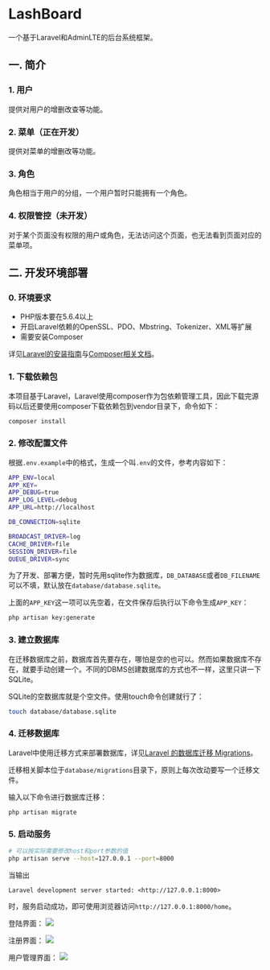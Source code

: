 # LashBoard

一个基于Laravel和AdminLTE的后台系统框架。

## 一. 简介

### 1. 用户

提供对用户的增删改查等功能。

### 2. 菜单（正在开发）

提供对菜单的增删改等功能。

### 3. 角色

角色相当于用户的分组，一个用户暂时只能拥有一个角色。

### 4. 权限管控（未开发）

对于某个页面没有权限的用户或角色，无法访问这个页面，也无法看到页面对应的菜单项。

## 二. 开发环境部署

### 0. 环境要求

* PHP版本要在5.6.4以上
* 开启Laravel依赖的OpenSSL、PDO、Mbstring、Tokenizer、XML等扩展
* 需要安装Composer

详见[Laravel的安装指南](http://d.laravel-china.org/docs/5.4/installation)与[Composer相关文档](https://pkg.phpcomposer.com/#how-to-install-composer)。

### 1. 下载依赖包

本项目基于Laravel，Laravel使用composer作为包依赖管理工具，因此下载完源码以后还要使用composer下载依赖包到vendor目录下，命令如下：

```bash
composer install
```

### 2. 修改配置文件

根据`.env.example`中的格式，生成一个叫`.env`的文件，参考内容如下：

```bash
APP_ENV=local
APP_KEY=
APP_DEBUG=true
APP_LOG_LEVEL=debug
APP_URL=http://localhost

DB_CONNECTION=sqlite

BROADCAST_DRIVER=log
CACHE_DRIVER=file
SESSION_DRIVER=file
QUEUE_DRIVER=sync
```

为了开发、部署方便，暂时先用sqlite作为数据库，`DB_DATABASE`或者`DB_FILENAME`可以不填，默认放在`database/database.sqlite`。

上面的`APP_KEY`这一项可以先空着，在文件保存后执行以下命令生成`APP_KEY`：

```bash
php artisan key:generate
```

### 3. 建立数据库

在迁移数据库之前，数据库首先要存在，哪怕是空的也可以。然而如果数据库不存在，就要手动创建一个。不同的DBMS创建数据库的方式也不一样，这里只讲一下SQLite。

SQLite的空数据库就是个空文件。使用touch命令创建就行了：

```bash
touch database/database.sqlite
```

### 4. 迁移数据库

Laravel中使用迁移方式来部署数据库，详见[Laravel 的数据库迁移 Migrations](http://d.laravel-china.org/docs/5.4/migrations)。

迁移相关脚本位于`database/migrations`目录下，原则上每次改动要写一个迁移文件。

输入以下命令进行数据库迁移：

```
php artisan migrate
```

### 5. 启动服务

```bash
# 可以按实际需要修改host和port参数的值
php artisan serve --host=127.0.0.1 --port=8000
```

当输出

```
Laravel development server started: <http://127.0.0.1:8000>
```

时，服务启动成功，即可使用浏览器访问`http://127.0.0.1:8000/home`。

登陆界面：
![](http://ww1.sinaimg.cn/large/6d8d51f9gy1fdpu6tshb2j20z20ryt9o.jpg)

注册界面：
![](http://ww1.sinaimg.cn/large/6d8d51f9gy1fdpu6ttiktj20z20ry758.jpg)

用户管理界面：
![](http://ww1.sinaimg.cn/large/6d8d51f9gy1fdpu6trw0ej21490ry41a.jpg)

